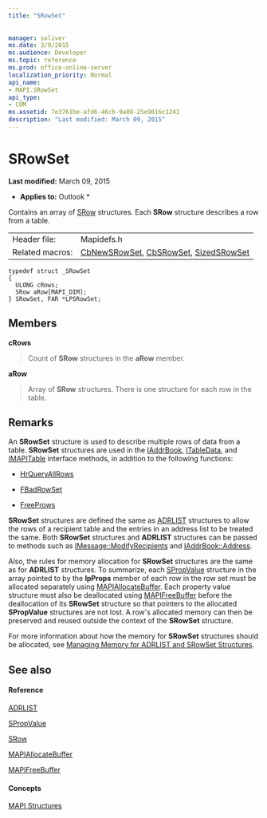 ```yaml
---
title: "SRowSet"
 
 
manager: soliver
ms.date: 3/9/2015
ms.audience: Developer
ms.topic: reference
ms.prod: office-online-server
localization_priority: Normal
api_name:
- MAPI.SRowSet
api_type:
- COM
ms.assetid: 7e3761be-afd6-46cb-9a08-25e9016c1241
description: "Last modified: March 09, 2015"
---
```


# SRowSet

 **Last modified:** March 09, 2015 
  
 * **Applies to:** Outlook * 
  
Contains an array of [SRow](srow.md) structures. Each **SRow** structure describes a row from a table. 
  
|||
|:-----|:-----|
|Header file:  <br/> |Mapidefs.h  <br/> |
|Related macros:  <br/> |[CbNewSRowSet](cbnewsrowset.md), [CbSRowSet](cbsrowset.md), [SizedSRowSet](sizedsrowset.md) <br/> |
   
```
typedef struct _SRowSet
{
  ULONG cRows;
  SRow aRow[MAPI_DIM];
} SRowSet, FAR *LPSRowSet;

```

## Members

 **cRows**
  
> Count of **SRow** structures in the **aRow** member. 
    
 **aRow**
  
> Array of **SRow** structures. There is one structure for each row in the table. 
    
## Remarks

An **SRowSet** structure is used to describe multiple rows of data from a table. **SRowSet** structures are used in the [IAddrBook](iaddrbookimapiprop.md), [ITableData](itabledataiunknown.md), and [IMAPITable](imapitableiunknown.md) interface methods, in addition to the following functions: 
  
- [HrQueryAllRows](hrqueryallrows.md)
    
- [FBadRowSet](fbadrowset.md)
    
- [FreeProws](freeprows.md)
    
 **SRowSet** structures are defined the same as [ADRLIST](adrlist.md) structures to allow the rows of a recipient table and the entries in an address list to be treated the same. Both **SRowSet** structures and **ADRLIST** structures can be passed to methods such as [IMessage::ModifyRecipients](imessage-modifyrecipients.md) and [IAddrBook::Address](iaddrbook-address.md). 
  
Also, the rules for memory allocation for **SRowSet** structures are the same as for **ADRLIST** structures. To summarize, each [SPropValue](spropvalue.md) structure in the array pointed to by the **lpProps** member of each row in the row set must be allocated separately using [MAPIAllocateBuffer](mapiallocatebuffer.md). Each property value structure must also be deallocated using [MAPIFreeBuffer](mapifreebuffer.md) before the deallocation of its **SRowSet** structure so that pointers to the allocated **SPropValue** structures are not lost. A row's allocated memory can then be preserved and reused outside the context of the **SRowSet** structure. 
  
For more information about how the memory for **SRowSet** structures should be allocated, see [Managing Memory for ADRLIST and SRowSet Structures](managing-memory-for-adrlist-and-srowset-structures.md). 
  
## See also

#### Reference

[ADRLIST](adrlist.md)
  
[SPropValue](spropvalue.md)
  
[SRow](srow.md)
  
[MAPIAllocateBuffer](mapiallocatebuffer.md)
  
[MAPIFreeBuffer](mapifreebuffer.md)
#### Concepts

[MAPI Structures](mapi-structures.md)

